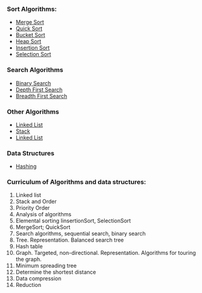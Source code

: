 
### Sort Algorithms:
* [Merge Sort](https://github.com/muhamedkarajic/Exercise/blob/master/separateNumbers.py)
* [Quick Sort](https://github.com/muhamedkarajic/Exercise/blob/master/transposeMatrix.cpp)
* [Bucket Sort](https://github.com/muhamedkarajic/Exercise/blob/master/transposeMatrix.cpp)
* [Heap Sort](https://github.com/muhamedkarajic/Exercise/blob/master/transposeMatrix.cpp)
* [Insertion Sort](https://github.com/muhamedkarajic/Exercise/blob/master/transposeMatrix.cpp)
* [Selection Sort](https://github.com/muhamedkarajic/Exercise/blob/master/transposeMatrix.cpp)

### Search Algorithms
* [Binary Search](https://github.com/muhamedkarajic/Exercise/blob/master/transposeMatrix.cpp)
* [Depth First Search](https://github.com/muhamedkarajic/Exercise/blob/master/transposeMatrix.cpp)
* [Breadth First Search](https://github.com/muhamedkarajic/Exercise/blob/master/transposeMatrix.cpp)

### Other Algorithms
* [Linked List](https://github.com/muhamedkarajic/Exercise/blob/master/transposeMatrix.cpp)
* [Stack](https://github.com/muhamedkarajic/Exercise/blob/master/transposeMatrix.cpp)
* [Linked List](https://github.com/muhamedkarajic/Exercise/blob/master/transposeMatrix.cpp)

### Data Structures
* [Hashing](https://github.com/muhamedkarajic/Exercise/blob/master/transposeMatrix.cpp)


### Curriculum of Algorithms and data structures:
1. Linked list
2. Stack and Order
3. Priority Order
4. Analysis of algorithms
5. Elemental sorting IinsertionSort, SelectionSort
6. MergeSort; QuickSort
7. Search algorithms, sequential search, binary search
8. Tree. Representation. Balanced search tree
9. Hash table
10. Graph. Targeted, non-directional. Representation. Algorithms for touring the graph.
11. Minimum spreading tree
12. Determine the shortest distance
13. Data compression
14. Reduction
